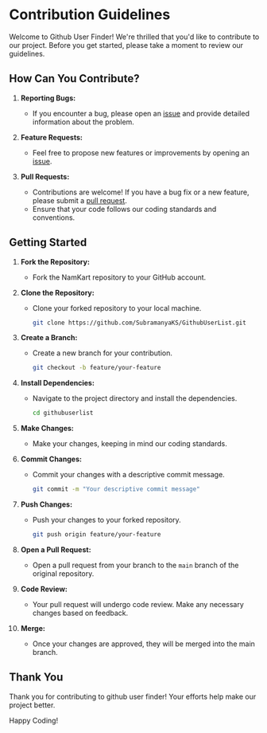 # Contribution Guidelines

Welcome to Github User Finder! We're thrilled that you'd like to contribute to our project. Before you get started, please take a moment to review our guidelines.

<!-- ## Code of Conduct

Please read and adhere to our [Code of Conduct](CODE_OF_CONDUCT.md) to foster an open and inclusive community. -->

## How Can You Contribute?

1. **Reporting Bugs:**
   - If you encounter a bug, please open an [issue](https://github.com/SubramanyaKS/GithubUserList/issues) and provide detailed information about the problem.

2. **Feature Requests:**
   - Feel free to propose new features or improvements by opening an [issue](https://github.com/SubramanyaKS/GithubUserList/issues).

3. **Pull Requests:**
   - Contributions are welcome! If you have a bug fix or a new feature, please submit a [pull request](https://github.com/SubramanyaKS/GithubUserList/pulls).
   - Ensure that your code follows our coding standards and conventions.

## Getting Started

1. **Fork the Repository:**
   - Fork the NamKart repository to your GitHub account.

2. **Clone the Repository:**
   - Clone your forked repository to your local machine.
     ```bash
     git clone https://github.com/SubramanyaKS/GithubUserList.git
     ```

3. **Create a Branch:**
   - Create a new branch for your contribution.
     ```bash
     git checkout -b feature/your-feature
     ```

4. **Install Dependencies:**
   - Navigate to the project directory and install the dependencies.
     ```bash
     cd githubuserlist
     ```

5. **Make Changes:**
   - Make your changes, keeping in mind our coding standards.

6. **Commit Changes:**
   - Commit your changes with a descriptive commit message.
     ```bash
     git commit -m "Your descriptive commit message"
     ```

7. **Push Changes:**
   - Push your changes to your forked repository.
     ```bash
     git push origin feature/your-feature
     ```

8. **Open a Pull Request:**
   - Open a pull request from your branch to the `main` branch of the original repository.

9. **Code Review:**
    - Your pull request will undergo code review. Make any necessary changes based on feedback.

10. **Merge:**
    - Once your changes are approved, they will be merged into the main branch.

## Thank You

Thank you for contributing to github user finder! Your efforts help make our project better.

Happy Coding!
